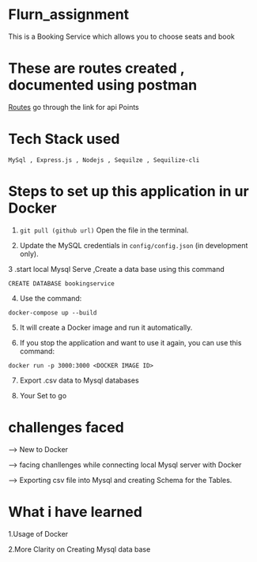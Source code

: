 # Flurn_assignment
This is a Booking Service which allows you to choose seats and book

# These are routes created , documented using postman
[Routes](https://documenter.getpostman.com/view/24325307/2s93z5A5Sv) go through the link for api Points

# Tech Stack used 
``MySql , Express.js , Nodejs , Sequilze , Sequilize-cli ``

# Steps to set up this application in ur Docker 
1. `git pull (github url)`
   Open the file in the  terminal.

2. Update the MySQL credentials in `config/config.json` (in development only).

3 .start local Mysql Serve ,Create a data base using this command 

 `CREATE DATABASE bookingservice`

4. Use the command: 

`docker-compose up --build`

5. It will create a Docker image and run it automatically.

6. If you stop the application and want to use it again, you can use this command:

`docker run -p 3000:3000 <DOCKER IMAGE ID>`

7. Export .csv data to Mysql databases 

8. Your Set to go  

# challenges faced 

--> New to Docker 

--> facing chanllenges while connecting local Mysql server with Docker 

--> Exporting csv file into Mysql and creating Schema for the Tables. 

# What i have learned 


1.Usage of Docker 

2.More Clarity on Creating Mysql data base



